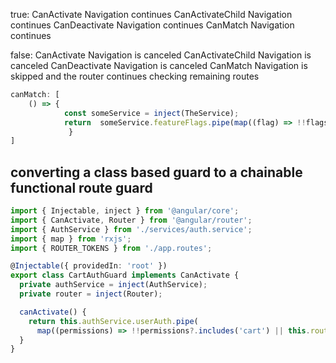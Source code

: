 true:
CanActivate
	Navigation continues
CanActivateChild
	Navigation continues
CanDeactivate
	Navigation continues
CanMatch
	Navigation continues

false:
CanActivate
	Navigation is canceled
CanActivateChild
	Navigation is canceled
CanDeactivate
	Navigation is canceled
CanMatch
	Navigation is skipped and the router continues checking remaining routes

```javascript
canMatch: [
	() => {
			const someService = inject(TheService);
			return  someService.featureFlags.pipe(map((flag) => !!flags.home))
			 }
]
```


## converting a class based guard to a chainable functional route guard

```typescript
import { Injectable, inject } from '@angular/core';
import { CanActivate, Router } from '@angular/router';
import { AuthService } from './services/auth.service';
import { map } from 'rxjs';
import { ROUTER_TOKENS } from './app.routes';

@Injectable({ providedIn: 'root' })
export class CartAuthGuard implements CanActivate {
  private authService = inject(AuthService);
  private router = inject(Router);

  canActivate() {
    return this.authService.userAuth.pipe(
      map((permissions) => !!permissions?.includes('cart') || this.router.parseUrl(`/${ROUTER_TOKENS.NOT_AUTH}`)))
  }
}
```